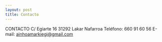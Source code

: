 ```yaml
---
layout: post
title: Contacto
---
```


CONTACTO
C/ Egiarte 16
31292 Lakar
Nafarroa
Teléfono: 660 91 60 56
E-mail: ainhoamarkiegi@gmail.com
